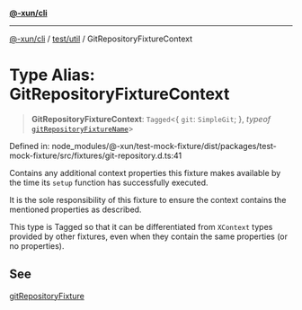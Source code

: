 [**@-xun/cli**](../../../README.md)

***

[@-xun/cli](../../../README.md) / [test/util](../README.md) / GitRepositoryFixtureContext

# Type Alias: GitRepositoryFixtureContext

> **GitRepositoryFixtureContext**: `Tagged`\<\{ `git`: `SimpleGit`; \}, *typeof* [`gitRepositoryFixtureName`](../variables/gitRepositoryFixtureName.md)\>

Defined in: node\_modules/@-xun/test-mock-fixture/dist/packages/test-mock-fixture/src/fixtures/git-repository.d.ts:41

Contains any additional context properties this fixture makes available by
the time its `setup` function has successfully executed.

It is the sole responsibility of this fixture to ensure the context contains
the mentioned properties as described.

This type is Tagged so that it can be differentiated from `XContext`
types provided by other fixtures, even when they contain the same properties
(or no properties).

## See

[gitRepositoryFixture](../functions/gitRepositoryFixture.md)
